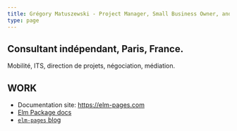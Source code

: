 ```yaml
---
title: Grégory Matuszewski - Project Manager, Small Business Owner, and Consultant in Paris, France
type: page
---
```




## Consultant indépendant, Paris, France.

Mobilité, ITS, direction de projets, négociation, médiation.


## WORK

- Documentation site: https://elm-pages.com
- [Elm Package docs](https://package.elm-lang.org/packages/dillonkearns/elm-pages/latest/)
- [`elm-pages` blog](https://elm-pages.com/blog)
